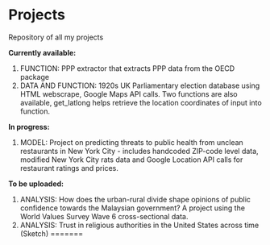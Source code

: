 # Projects
Repository of all my projects

**Currently available:**
1. FUNCTION: PPP extractor that extracts PPP data from the OECD package
2. DATA AND FUNCTION: 1920s UK Parliamentary election database using HTML webscrape, Google Maps API calls. Two functions are also available, get_latlong helps retrieve the location coordinates of input into function. 

**In progress:**
1. MODEL: Project on predicting threats to public health from unclean restaurants in New York City - includes handcoded ZIP-code level data, modified New York City rats data and Google Location API calls for restaurant ratings and prices.

**To be uploaded:**
1. ANALYSIS: How does the urban-rural divide shape opinions of public confidence towards the Malaysian government? A project using the World Values Survey Wave 6 cross-sectional data. 
2. ANALYSIS: Trust in religious authorities in the United States across time (Sketch) 
=======

